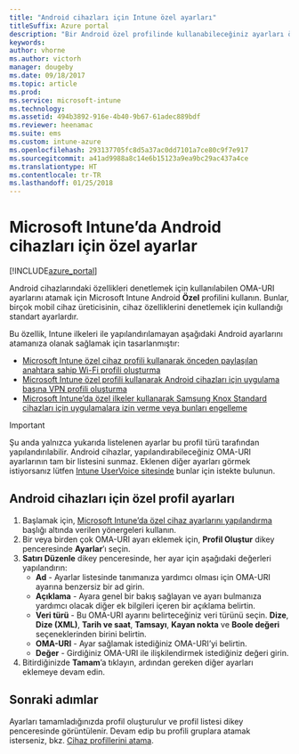 ```yaml
---
title: "Android cihazları için Intune özel ayarları"
titleSuffix: Azure portal
description: "Bir Android özel profilinde kullanabileceğiniz ayarları öğrenin.\""
keywords: 
author: vhorne
ms.author: victorh
manager: dougeby
ms.date: 09/18/2017
ms.topic: article
ms.prod: 
ms.service: microsoft-intune
ms.technology: 
ms.assetid: 494b3892-916e-4b40-9b67-61adec889bdf
ms.reviewer: heenamac
ms.suite: ems
ms.custom: intune-azure
ms.openlocfilehash: 293137705fc8d5a37ac0dd7101a7ce80c9f7e917
ms.sourcegitcommit: a41ad9988a8c14e6b15123a9ea9bc29ac437a4ce
ms.translationtype: HT
ms.contentlocale: tr-TR
ms.lasthandoff: 01/25/2018
---
```

# <a name="custom-settings-for-android-devices-in-microsoft-intune"></a>Microsoft Intune’da Android cihazları için özel ayarlar

[!INCLUDE[azure_portal](./includes/azure_portal.md)]

Android cihazlarındaki özellikleri denetlemek için kullanılabilen OMA-URI ayarlarını atamak için Microsoft Intune Android **Özel** profilini kullanın. Bunlar, birçok mobil cihaz üreticisinin, cihaz özelliklerini denetlemek için kullandığı standart ayarlardır.

Bu özellik, Intune ilkeleri ile yapılandırılamayan aşağıdaki Android ayarlarını atamanıza olanak sağlamak için tasarlanmıştır:

- [Microsoft Intune özel cihaz profili kullanarak önceden paylaşılan anahtara sahip Wi-Fi profili oluşturma](/intune/wi-fi-profile-shared-key)
- [Microsoft Intune özel profili kullanarak Android cihazları için uygulama başına VPN profili oluşturma](/intune/android-pulse-secure-per-app-vpn)
- [Microsoft Intune’da özel ilkeler kullanarak Samsung Knox Standard cihazları için uygulamalara izin verme veya bunları engelleme](/intune/samsung-knox-apps-allow-block)

>[!IMPORTANT]
>Şu anda yalnızca yukarıda listelenen ayarlar bu profil türü tarafından yapılandırılabilir. Android cihazlar, yapılandırabileceğiniz OMA-URI ayarlarının tam bir listesini sunmaz. Eklenen diğer ayarları görmek istiyorsanız lütfen [Intune UserVoice sitesinde](https://microsoftintune.uservoice.com/forums/291681-ideas) bunlar için istekte bulunun.

## <a name="custom-profile-settings-for-android-devices"></a>Android cihazları için özel profil ayarları

1. Başlamak için, [Microsoft Intune’da özel cihaz ayarlarını yapılandırma](custom-settings-configure.md) başlığı altında verilen yönergeleri kullanın.
2. Bir veya birden çok OMA-URI ayarı eklemek için, **Profil Oluştur** dikey penceresinde **Ayarlar**’ı seçin.
3. **Satırı Düzenle** dikey penceresinde, her ayar için aşağıdaki değerleri yapılandırın:
    - **Ad** - Ayarlar listesinde tanımanıza yardımcı olması için OMA-URI ayarına benzersiz bir ad girin.
    - **Açıklama** - Ayara genel bir bakış sağlayan ve ayarı bulmanıza yardımcı olacak diğer ek bilgileri içeren bir açıklama belirtin.
    - **Veri türü** - Bu OMA-URI ayarını belirteceğiniz veri türünü seçin. **Dize**, **Dize (XML)**, **Tarih ve saat**, **Tamsayı**, **Kayan nokta** ve **Boole değeri** seçeneklerinden birini belirtin.
    - **OMA-URI** - Ayar sağlamak istediğiniz OMA-URI’yi belirtin.
    - **Değer** - Girdiğiniz OMA-URI ile ilişkilendirmek istediğiniz değeri girin.
4. Bitirdiğinizde **Tamam**’a tıklayın, ardından gereken diğer ayarları eklemeye devam edin.

## <a name="next-steps"></a>Sonraki adımlar

Ayarları tamamladığınızda profil oluşturulur ve profil listesi dikey penceresinde görüntülenir. Devam edip bu profili gruplara atamak isterseniz, bkz. [Cihaz profillerini atama](device-profile-assign.md).




